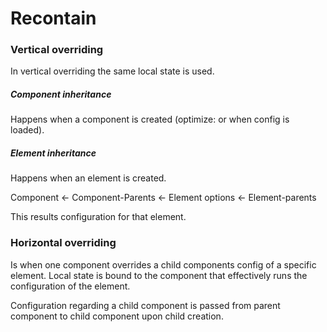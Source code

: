 # Recontain


### Vertical overriding

In vertical overriding the same local state is used.


##### Component inheritance

Happens when a component is created (optimize: or when config is loaded).

##### Element inheritance

Happens when an element is created.


Component <- Component-Parents <- Element options <- Element-parents

This results configuration for that element.


### Horizontal overriding

Is when one component overrides a child components config of a specific 
element. Local state is bound to the component that effectively runs 
the configuration of the element.

Configuration regarding a child component is passed from parent 
component to child component upon child creation.





